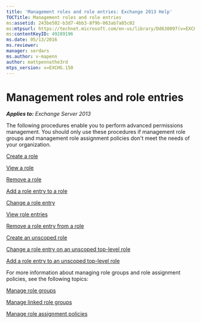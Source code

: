 ```yaml
---
title: 'Management roles and role entries: Exchange 2013 Help'
TOCTitle: Management roles and role entries
ms:assetid: 243be502-b3d7-4bb3-8f9b-063ab7a85c02
ms:mtpsurl: https://technet.microsoft.com/en-us/library/Dd638097(v=EXCHG.150)
ms:contentKeyID: 49289196
ms.date: 05/13/2016
ms.reviewer: 
manager: serdars
ms.author: v-mapenn
author: mattpennathe3rd
mtps_version: v=EXCHG.150
---
```


# Management roles and role entries

_**Applies to:** Exchange Server 2013_

The following procedures enable you to perform advanced permissions management. You should only use these procedures if management role groups and management role assignment policies don't meet the needs of your organization.

[Create a role](create-a-role-exchange-2013-help.md)

[View a role](view-a-role-exchange-2013-help.md)

[Remove a role](remove-a-role-exchange-2013-help.md)

[Add a role entry to a role](add-a-role-entry-to-a-role-exchange-2013-help.md)

[Change a role entry](change-a-role-entry-exchange-2013-help.md)

[View role entries](view-role-entries-exchange-2013-help.md)

[Remove a role entry from a role](remove-a-role-entry-from-a-role-exchange-2013-help.md)

[Create an unscoped role](create-an-unscoped-role-exchange-2013-help.md)

[Change a role entry on an unscoped top-level role](change-a-role-entry-on-an-unscoped-top-level-role-exchange-2013-help.md)

[Add a role entry to an unscoped top-level role](add-a-role-entry-to-an-unscoped-top-level-role-exchange-2013-help.md)

For more information about managing role groups and role assignment policies, see the following topics:

[Manage role groups](manage-role-groups-exchange-2013-help.md)

[Manage linked role groups](manage-linked-role-groups-exchange-2013-help.md)

[Manage role assignment policies](manage-role-assignment-policies-exchange-2013-help.md)
